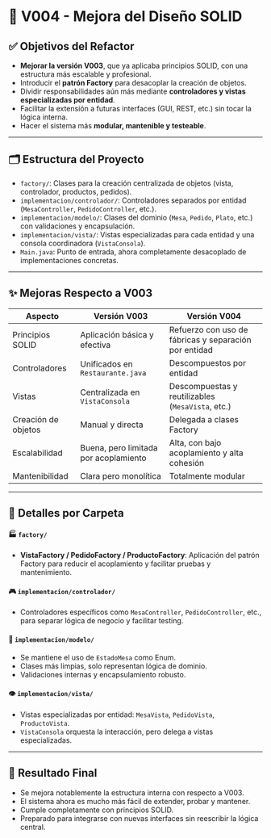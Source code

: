 # 🧠 V004 - Mejora del Diseño SOLID

## ✅ Objetivos del Refactor

- **Mejorar la versión V003**, que ya aplicaba principios SOLID, con una estructura más escalable y profesional.
- Introducir el **patrón Factory** para desacoplar la creación de objetos.
- Dividir responsabilidades aún más mediante **controladores y vistas especializadas por entidad**.
- Facilitar la extensión a futuras interfaces (GUI, REST, etc.) sin tocar la lógica interna.
- Hacer el sistema más **modular, mantenible y testeable**.

---

## 🗂️ Estructura del Proyecto

- `factory/`: Clases para la creación centralizada de objetos (vista, controlador, productos, pedidos).
- `implementacion/controlador/`: Controladores separados por entidad (`MesaController`, `PedidoController`, etc.).
- `implementacion/modelo/`: Clases del dominio (`Mesa`, `Pedido`, `Plato`, etc.) con validaciones y encapsulación.
- `implementacion/vista/`: Vistas especializadas para cada entidad y una consola coordinadora (`VistaConsola`).
- `Main.java`: Punto de entrada, ahora completamente desacoplado de implementaciones concretas.

---

## ✨ Mejoras Respecto a V003

| Aspecto | Versión V003 | Versión V004 |
|--------|---------------|--------------|
| Principios SOLID | Aplicación básica y efectiva | Refuerzo con uso de fábricas y separación por entidad |
| Controladores | Unificados en `Restaurante.java` | Descompuestos por entidad |
| Vistas | Centralizada en `VistaConsola` | Descompuestas y reutilizables (`MesaVista`, etc.) |
| Creación de objetos | Manual y directa | Delegada a clases Factory |
| Escalabilidad | Buena, pero limitada por acoplamiento | Alta, con bajo acoplamiento y alta cohesión |
| Mantenibilidad | Clara pero monolítica | Totalmente modular |

---

## 📁 Detalles por Carpeta

#### 🏭 `factory/`

- **VistaFactory / PedidoFactory / ProductoFactory**: Aplicación del patrón Factory para reducir el acoplamiento y facilitar pruebas y mantenimiento.

#### 🎮 `implementacion/controlador/`

- Controladores específicos como `MesaController`, `PedidoController`, etc., para separar lógica de negocio y facilitar testing.

#### 🧠 `implementacion/modelo/`

- Se mantiene el uso de `EstadoMesa` como Enum.
- Clases más limpias, solo representan lógica de dominio.
- Validaciones internas y encapsulamiento robusto.

#### 👁️ `implementacion/vista/`

- Vistas especializadas por entidad: `MesaVista`, `PedidoVista`, `ProductoVista`.
- `VistaConsola` orquesta la interacción, pero delega a vistas especializadas.

---

## 🚀 Resultado Final

- Se mejora notablemente la estructura interna con respecto a V003.
- El sistema ahora es mucho más fácil de extender, probar y mantener.
- Cumple completamente con principios SOLID.
- Preparado para integrarse con nuevas interfaces sin reescribir la lógica central.
